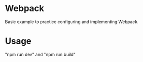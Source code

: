 # Webpack

Basic example to practice configuring and implementing Webpack.

# Usage

"npm run dev" and "npm run build"
